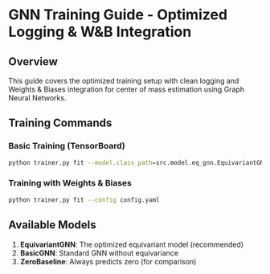 # GNN Training Guide - Optimized Logging & W&B Integration

## Overview

This guide covers the optimized training setup with clean logging and Weights & Biases integration for center of mass estimation using Graph Neural Networks.

## Training Commands

### Basic Training (TensorBoard)

```bash
python trainer.py fit --model.class_path=src.model.eq_gnn.EquivariantGNN
```

### Training with Weights & Biases

```bash
python trainer.py fit --config config.yaml
```

## Available Models

1. **EquivariantGNN**: The optimized equivariant model (recommended)
2. **BasicGNN**: Standard GNN without equivariance
3. **ZeroBaseline**: Always predicts zero (for comparison)
